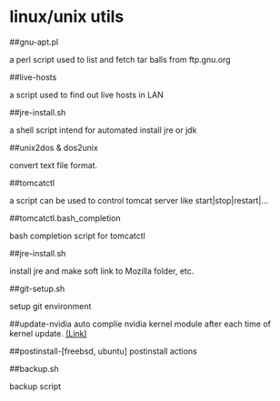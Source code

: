 # linux/unix utils

##gnu-apt.pl

a perl script used to list and fetch tar balls from ftp.gnu.org

##live-hosts

a script used to find out live hosts in LAN

##jre-install.sh

a shell script intend for automated install jre or jdk

##unix2dos & dos2unix

convert text file format.

##tomcatctl

a script can be used to control tomcat server like start|stop|restart|...

##tomcatctl.bash_completion

bash completion script for tomcatctl

##jre-install.sh

install jre and make soft link to Mozilla folder, etc.

##git-setup.sh

setup git environment

##update-nvidia
auto complie nvidia kernel module after each time of kernel update.
[(Link)](http://ubuntuforums.org/showthread.php?t=835573)

##postinstall-[freebsd, ubuntu]
postinstall actions

##backup.sh

backup script

